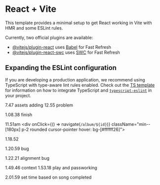 # React + Vite

This template provides a minimal setup to get React working in Vite with HMR and some ESLint rules.

Currently, two official plugins are available:

- [@vitejs/plugin-react](https://github.com/vitejs/vite-plugin-react/blob/main/packages/plugin-react) uses [Babel](https://babeljs.io/) for Fast Refresh
- [@vitejs/plugin-react-swc](https://github.com/vitejs/vite-plugin-react/blob/main/packages/plugin-react-swc) uses [SWC](https://swc.rs/) for Fast Refresh

## Expanding the ESLint configuration

If you are developing a production application, we recommend using TypeScript with type-aware lint rules enabled. Check out the [TS template](https://github.com/vitejs/vite/tree/main/packages/create-vite/template-react-ts) for information on how to integrate TypeScript and [`typescript-eslint`](https://typescript-eslint.io) in your project.


7.47 assets adding 
12.55 problem 

1.08.38 finish

11.51am 
            <div onClick={() => navigate(`/album/${id}`)} className="min--[180px] p-2 rounded cursor-pointer hover: bg-[#ffffff26]">

1.18.52

1.20.59 bug 

1.22.21 alignment bug 

1.49.46 context
1.53.18 play and passworking

2.01.59 set time based on song completed